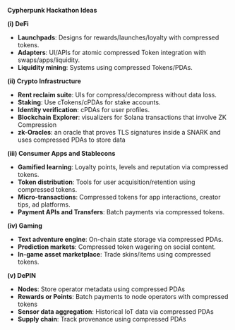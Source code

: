 **Cypherpunk Hackathon Ideas**

**(i) DeFi**
- **Launchpads**: Designs for rewards/launches/loyalty with compressed tokens.
- **Adapters**: UI/APIs for atomic compressed Token integration with swaps/apps/liquidity.
- **Liquidity mining**: Systems using compressed Tokens/PDAs.

**(ii) Crypto Infrastructure**

- **Rent reclaim suite**: UIs for compress/decompress without data loss.
- **Staking**: Use cTokens/cPDAs for stake accounts.
- **Identity verification**: cPDAs for user profiles.
- **Blockchain** **Explorer**: visualizers for Solana transactions that involve ZK Compression
- **zk-Oracles**: an oracle that proves TLS signatures inside a SNARK and uses compressed PDAs to store data

**(iii) Consumer Apps and Stablecons**

- **Gamified learning**: Loyalty points, levels and reputation via compressed tokens.
- **Token distribution**: Tools for user acquisition/retention using compressed tokens.
- **Micro-transactions**: Compressed tokens for app interactions, creator tips, ad platforms.
- **Payment APIs and Transfers**: Batch payments via compressed tokens.

**(iv) Gaming**

- **Text adventure engine**: On-chain state storage via compressed PDAs.
- **Prediction markets**: Compressed token wagering on social content.
- **In-game asset marketplace**: Trade skins/items using compressed tokens.

**(v) DePIN**

- **Nodes**: Store operator metadata using compressed PDAs
- **Rewards or Points**: Batch payments to node operators with compressed tokens
- **Sensor data aggregation**: Historical IoT data via compressed PDAs
- **Supply chain**: Track provenance using compressed PDAs
